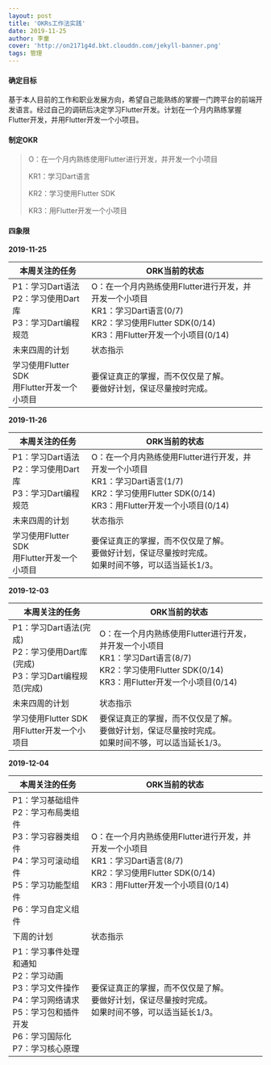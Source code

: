 ```yaml
---
layout: post
title: 'OKRs工作法实践'
date: 2019-11-25
author: 李童
cover: 'http://on2171g4d.bkt.clouddn.com/jekyll-banner.png'
tags: 管理
---
```


#### 确定目标

基于本人目前的工作和职业发展方向，希望自己能熟练的掌握一门跨平台的前端开发语言。经过自己的调研后决定学习Flutter开发。计划在一个月内熟练掌握Flutter开发，并用Flutter开发一个小项目。

#### 制定OKR

> O：在一个月内熟练使用Flutter进行开发，并开发一个小项目
>
> KR1：学习Dart语言
>
> KR2：学习使用Flutter SDK
>
> KR3：用Flutter开发一个小项目

#### 四象限

**2019-11-25**

| 本周关注的任务 | ORK当前的状态 |
| ---- | ---- |
| P1：学习Dart语法<br>P2：学习使用Dart库<br>P3：学习Dart编程规范 | O：在一个月内熟练使用Flutter进行开发，并开发一个小项目<br>KR1：学习Dart语言(0/7)<br>KR2：学习使用Flutter SDK(0/14)<br>KR3：用Flutter开发一个小项目(0/14) |
| 未来四周的计划 | 状态指示      |
| 学习使用Flutter SDK<br/>用Flutter开发一个小项目 | 要保证真正的掌握，而不仅仅是了解。<br>要做好计划，保证尽量按时完成。 |

**2019-11-26**

| 本周关注的任务                                               | ORK当前的状态                                                |
| ------------------------------------------------------------ | ------------------------------------------------------------ |
| P1：学习Dart语法<br>P2：学习使用Dart库<br>P3：学习Dart编程规范 | O：在一个月内熟练使用Flutter进行开发，并开发一个小项目<br>KR1：学习Dart语言(1/7)<br>KR2：学习使用Flutter SDK(0/14)<br>KR3：用Flutter开发一个小项目(0/14) |
| 未来四周的计划                                               | 状态指示                                                     |
| 学习使用Flutter SDK<br/>用Flutter开发一个小项目              | 要保证真正的掌握，而不仅仅是了解。<br>要做好计划，保证尽量按时完成。<br>如果时间不够，可以适当延长1/3。 |

**2019-12-03**

| 本周关注的任务                                               | ORK当前的状态                                                |
| ------------------------------------------------------------ | ------------------------------------------------------------ |
| P1：学习Dart语法(完成)<br>P2：学习使用Dart库(完成)<br>P3：学习Dart编程规范(完成) | O：在一个月内熟练使用Flutter进行开发，并开发一个小项目<br>KR1：学习Dart语言(8/7)<br>KR2：学习使用Flutter SDK(0/14)<br>KR3：用Flutter开发一个小项目(0/14) |
| 未来四周的计划                                               | 状态指示                                                     |
| 学习使用Flutter SDK<br/>用Flutter开发一个小项目              | 要保证真正的掌握，而不仅仅是了解。<br>要做好计划，保证尽量按时完成。<br>如果时间不够，可以适当延长1/3。 |

**2019-12-04**

| 本周关注的任务                                               | ORK当前的状态                                                |
| ------------------------------------------------------------ | ------------------------------------------------------------ |
| P1：学习基础组件<br>P2：学习布局类组件<br>P3：学习容器类组件<br>P4：学习可滚动组件<br/>P5：学习功能型组件<br/>P6：学习自定义组件 | O：在一个月内熟练使用Flutter进行开发，并开发一个小项目<br>KR1：学习Dart语言(8/7)<br>KR2：学习使用Flutter SDK(0/14)<br>KR3：用Flutter开发一个小项目(0/14) |
| 下周的计划                                                   | 状态指示                                                     |
| P1：学习事件处理和通知<br/>P2：学习动画<br/>P3：学习文件操作<br/>P4：学习网络请求<br/>P5：学习包和插件开发<br/>P6：学习国际化<br/>P7：学习核心原理 | 要保证真正的掌握，而不仅仅是了解。<br>要做好计划，保证尽量按时完成。<br>如果时间不够，可以适当延长1/3。 |


